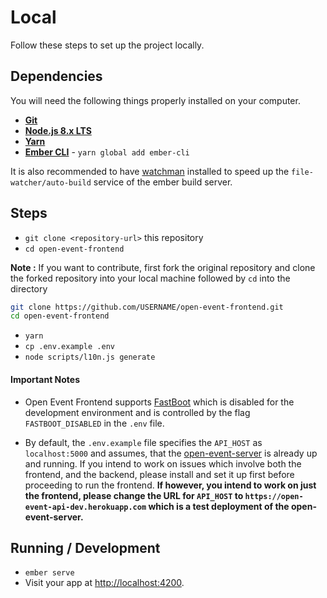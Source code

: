 # Local
Follow these steps to set up the project locally.
## Dependencies
You will need the following things properly installed on your computer.

* **[Git](https://git-scm.com/)**
* **[Node.js 8.x LTS](https://nodejs.org/)**
* **[Yarn](https://yarnpkg.com/en/docs/install)**
* **[Ember CLI](https://ember-cli.com/)** - `yarn global add ember-cli`

It is also recommended to have [watchman](https://facebook.github.io/watchman/docs/install.html) installed to speed up the `file-watcher/auto-build` service of the ember build server.

## Steps
* `git clone <repository-url>` this repository
* `cd open-event-frontend`

**Note :** If you want to contribute, first fork the original repository and clone the forked repository into your local machine followed by ```cd``` into the directory
```sh
git clone https://github.com/USERNAME/open-event-frontend.git
cd open-event-frontend
```

* `yarn`
* `cp .env.example .env`
* `node scripts/l10n.js generate`

#### Important Notes
 - Open Event Frontend supports [FastBoot](https://github.com/ember-fastboot/ember-cli-fastboot) which is disabled for the development environment and is controlled by the flag `FASTBOOT_DISABLED` in the `.env` file.  

- By default, the `.env.example` file specifies the `API_HOST` as `localhost:5000` and assumes, that the [open-event-server](https://github.com/fossasia/open-event-server) is already up and running. If you intend to work on issues which involve both the frontend, and the backend, please install and set it up first before proceeding to run the frontend. **If however, you intend to work on just the frontend, please change the URL for `API_HOST` to `https://open-event-api-dev.herokuapp.com` which is a test deployment of the open-event-server.**
## Running / Development

* `ember serve`
* Visit your app at [http://localhost:4200](http://localhost:4200).

